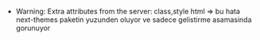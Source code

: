 - Warning: Extra attributes from the server: class,style html  => bu hata next-themes paketin yuzunden oluyor ve sadece gelistirme asamasinda gorunuyor